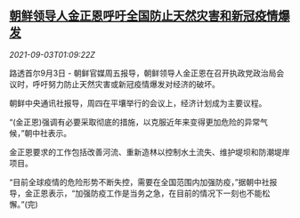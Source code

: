 <!--1630632663000-->
[朝鲜领导人金正恩呼吁全国防止天然灾害和新冠疫情爆发](https://cn.reuters.com/article/north-korea-kim-0903-fri-idCNKBS2FZ02H)
------

<div><i>2021-09-03T01:09:22Z</i></div><p>路透首尔9月3日 - 朝鲜官媒周五报导，朝鲜领导人金正恩在召开执政党政治局会议时，呼吁努力防止天然灾害或新冠疫情爆发对经济的破坏。</p><p>朝鲜中央通讯社报导，周四在平壤举行的会议上，经济计划成为主要议程。</p><p>“(金正恩)强调有必要采取彻底的措施，以克服近年来变得更加危险的异常气候，”朝中社表示。</p><p>金正恩要求的工作包括改善河流、重新造林以控制水土流失、维护堤坝和防潮堤岸项目。</p><p>“目前全球疫情的危险形势不断失控，需要在全国范围内加强防疫，”据朝中社报导，金正恩表示，“加强防疫工作是当务之急，在目前的情况下一刻也不能松懈。”(完)</p>
